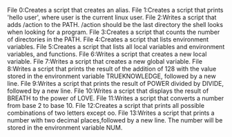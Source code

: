 File 0:Creates a script that creates an alias.
File 1:Creates a script that prints 'hello user', where user is the current linux user.
File 2:Writes a script that adds /action to the PATH. /action should be the last directory the shell looks when looking for a program.
File 3:Creates a script that counts the number of directories in the PATH.
File 4:Creates a script that lists environment variables.
File 5:Creates a script that lists all local variables and environment variables, and functions.
File 6:Writes a script that creates a new local variable.
File 7:Writes a script that creates a new global variable.
File 8:Writes a script that prints the result of the addition of 128 with the value stored in the environment variable TRUEKNOWLEDGE, followed by a new line.
File 9:Writes a script that prints the result of POWER divided by DIVIDE, followed by a new line.
File 10:Writes a script that displays the result of BREATH to the power of LOVE.
File 11:Writes a script that converts a number from base 2 to base 10.
File 12:Creates a script that prints all possible combinations of two letters except oo.
File 13:Writes a script that prints a number with two decimal places,followed by a new line. The number will be stored in the environment variable NUM.